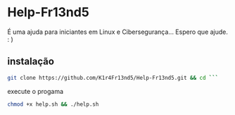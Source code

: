 # Help-Fr13nd5
É uma ajuda para iniciantes em Linux e Cibersegurança... Espero que ajude. : )

## instalação

```bash
git clone https://github.com/K1r4Fr13nd5/Help-Fr13nd5.git && cd ```
```
execute o progama 

```bash
chmod +x help.sh && ./help.sh
```
